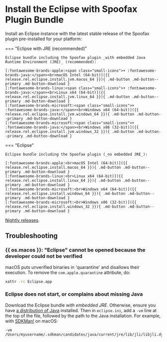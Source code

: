 # Install the Eclipse with Spoofax Plugin Bundle
Install an Eclipse instance with the latest stable release of the Spoofax plugin pre-installed for your platform:

=== "Eclipse with JRE (recommended)"

    Eclipse bundle including the Spoofax plugin _with embedded Java Runtime Environment (JRE)_ (recommended):

    [:fontawesome-brands-apple:<span class="small-icons">+ :fontawesome-brands-java:</span><br>macOS Intel (64-bit)]({{ release.rel.eclipse.install.jvm.macos_64 }}){ .md-button .md-button--primary .md-button-download }
    [:fontawesome-brands-linux:<span class="small-icons">+ :fontawesome-brands-java:</span><br>Linux x64 (64-bit)]({{ release.rel.eclipse.install.jvm.linux_64 }}){ .md-button .md-button--primary .md-button-download }
    [:fontawesome-brands-microsoft:<span class="small-icons">+ :fontawesome-brands-java:</span><br>Windows x64 (64-bit)]({{ release.rel.eclipse.install.jvm.windows_64 }}){ .md-button .md-button--primary .md-button-download }
    [:fontawesome-brands-microsoft:<span class="small-icons">+ :fontawesome-brands-java:</span><br>Windows x86 (32-bit)]({{ release.rel.eclipse.install.jvm.windows_32 }}){ .md-button .md-button--primary .md-button-download }

=== "Eclipse"

    Eclipse bundle including the Spoofax plugin (_no embedded JRE_):

    [:fontawesome-brands-apple:<br>macOS Intel (64-bit)]({{ release.rel.eclipse.install.macos_64 }}){ .md-button .md-button--primary .md-button-download }
    [:fontawesome-brands-linux:<br>Linux x64 (64-bit)]({{ release.rel.eclipse.install.linux_64 }}){ .md-button .md-button--primary .md-button-download }
    [:fontawesome-brands-microsoft:<br>Windows x64 (64-bit)]({{ release.rel.eclipse.install.windows_64 }}){ .md-button .md-button--primary .md-button-download }
    [:fontawesome-brands-microsoft:<br>Windows x86 (32-bit)]({{ release.rel.eclipse.install.windows_32 }}){ .md-button .md-button--primary .md-button-download }

[Nightly releases](../nightly.md).

## Troubleshooting

### {{ os.macos }}: "Eclipse" cannot be opened because the developer could not be verified
macOS puts unverified binaries in 'quarantine' and disallows their execution. To remove the `com.apple.quarantine` attribute, do:

```bash
xattr -rc Eclipse.app
```

### Eclipse does not start, or complains about missing Java
Download the Eclipse bundle _with embedded JRE_. Otherwise, ensure you have [a distribution of Java][1] installed. Then in `eclipse.ini`, add a `-vm` line at the top of the file, followed by the path to the Java installation. For example, with [SDKMan!][2] on macOS:

```
-vm
/Users/myusername/.sdkman/candidates/java/current/jre/lib/jli/libjli.dylib
```


[1]: https://adoptopenjdk.net/
[2]: https://sdkman.io/
